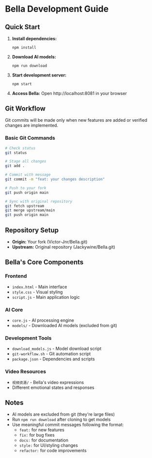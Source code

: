 # Bella Development Guide

## Quick Start

1. **Install dependencies:**
   ```bash
   npm install
   ```

2. **Download AI models:**
   ```bash
   npm run download
   ```

3. **Start development server:**
   ```bash
   npm start
   ```

4. **Access Bella:**
   Open http://localhost:8081 in your browser

## Git Workflow

Git commits will be made only when new features are added or verified changes are implemented.

### Basic Git Commands

```bash
# Check status
git status

# Stage all changes
git add .

# Commit with message
git commit -m "feat: your changes description"

# Push to your fork
git push origin main

# Sync with original repository
git fetch upstream
git merge upstream/main
git push origin main
```

## Repository Setup

- **Origin:** Your fork (Victor-Jnr/Bella.git)
- **Upstream:** Original repository (Jackywine/Bella.git)

## Bella's Core Components

### Frontend
- `index.html` - Main interface
- `style.css` - Visual styling
- `script.js` - Main application logic

### AI Core
- `core.js` - AI processing engine
- `models/` - Downloaded AI models (excluded from git)

### Development Tools
- `download_models.js` - Model download script
- `git-workflow.sh` - Git automation script
- `package.json` - Dependencies and scripts

### Video Resources
- `视频资源/` - Bella's video expressions
- Different emotional states and responses

## Notes

- AI models are excluded from git (they're large files)
- Run `npm run download` after cloning to get models
- Use meaningful commit messages following the format:
  - `feat:` for new features
  - `fix:` for bug fixes
  - `docs:` for documentation
  - `style:` for UI/styling changes
  - `refactor:` for code improvements 